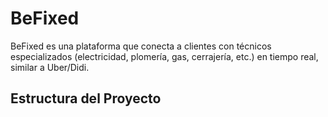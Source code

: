 # BeFixed

BeFixed es una plataforma que conecta a clientes con técnicos especializados (electricidad, plomería, gas, cerrajería, etc.) en tiempo real, similar a Uber/Didi.

## Estructura del Proyecto


